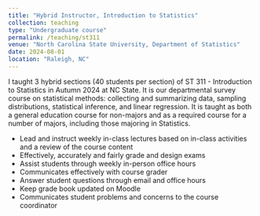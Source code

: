 ```yaml
---
title: "Hybrid Instructor, Introduction to Statistics"
collection: teaching
type: "Undergraduate course"
permalink: /teaching/st311
venue: "North Carolina State University, Department of Statistics"
date: 2024-08-01
location: "Raleigh, NC"
---
```


I taught 3 hybrid sections (40 students per section) of ST 311 - Introduction to Statistics in Autumn 2024 at NC State. It is our departmental survey course on statistical methods: collecting and summarizing data, sampling distributions, statistical inference, and linear regression. It is taught as both a general education course for non-majors and as a required course for a number of majors, including those majoring in Statistics.

- Lead and instruct weekly in-class lectures based on in-class activities and a review of the course content
- Effectively, accurately and fairly grade and design exams
- Assist students through weekly in-person office hours
- Communicates effectively with course grader
- Answer student questions through email and office hours
- Keep grade book updated on Moodle
- Communicates student problems and concerns to the course coordinator
